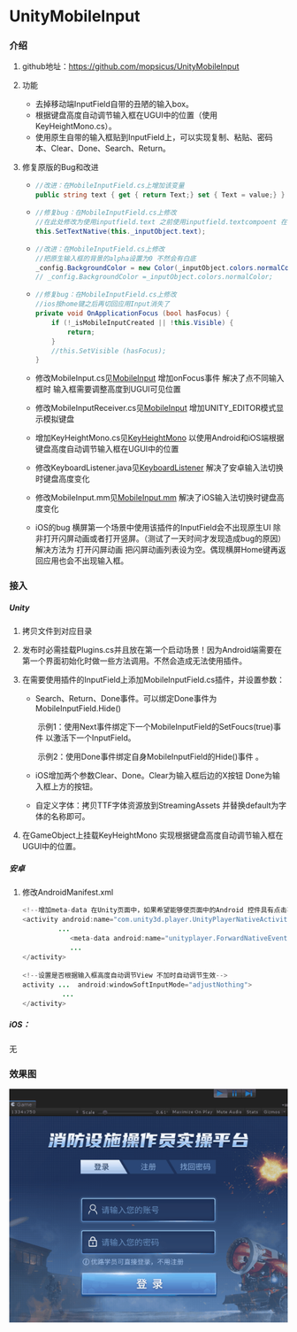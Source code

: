 # UnityMobileInput

### 介绍

1. github地址：https://github.com/mopsicus/UnityMobileInput

2. 功能
   - 去掉移动端InputField自带的丑陋的输入box。
   - 根据键盘高度自动调节输入框在UGUI中的位置（使用KeyHeightMono.cs）。
   - 使用原生自带的输入框贴到InputField上，可以实现复制、粘贴、密码本、Clear、Done、Search、Return。
   
3. 修复原版的Bug和改进

   + ```c#
     //改进：在MobileInputField.cs上增加该变量
     public string text { get { return Text;} set { Text = value;} }
     ```
     
   + ```c#
     //修复bug：在MobileInputField.cs上修改
     //在此处修改为使用inputfield.text 之前使用inputfield.textcompoent 在密码类型的inputfield上 会出现bug
     this.SetTextNative(this._inputObject.text);
     ```
     
   + ```c#
     //改进：在MobileInputField.cs上修改
     //把原生输入框的背景的alpha设置为0 不然会有白底
     _config.BackgroundColor = new Color(_inputObject.colors.normalColor.r, _inputObject.colors.normalColor.g, _inputObject.colors.normalColor.b, 0);
     // _config.BackgroundColor =_inputObject.colors.normalColor;
     ```
     
    + ```c#
      //修复bug：在MobileInputField.cs上修改 
      //ios按home键之后再切回应用Input消失了
      private void OnApplicationFocus (bool hasFocus) {
          if (!_isMobileInputCreated || !this.Visible) {
              return;
          }
          //this.SetVisible (hasFocus);
      }
      ```
      
   + 修改MobileInput.cs见[MobileInput](https://github.com/yoyohan1/Unity_MobileInput/blob/master/UnityMobileInput/Scripts/MobileInput.cs)  增加onFocus事件 解决了点不同输入框时 输入框需要调整高度到UGUI可见位置
   
   + 修改MobileInputReceiver.cs见[MobileInput](https://github.com/yoyohan1/Unity_MobileInput/blob/master/UnityMobileInput/Scripts/MobileInput.cs) 增加UNITY_EDITOR模式显示模拟键盘
   
   + 增加KeyHeightMono.cs见[KeyHeightMono](https://github.com/yoyohan1/Unity_MobileInput/blob/master/UnityMobileInput/Scripts/KeyHeightMono.cs) 以使用Android和iOS端根据键盘高度自动调节输入框在UGUI中的位置
   
   + 修改KeyboardListener.java见[KeyboardListener](https://github.com/yoyohan1/Unity_MobileInput/blob/master/AndroidJar_MobileInput/mobileinput/src/main/java/ru/mopsicus/mobileinput/KeyboardListener.java) 解决了安卓输入法切换时键盘高度变化
   
   + 修改MobileInput.mm见[MobileInput.mm](https://github.com/yoyohan1/Unity_MobileInput/blob/master/UnityMobileInput/Plugins/iOS/MobileInput.mm) 解决了iOS输入法切换时键盘高度变化
   
   + iOS的bug 横屏第一个场景中使用该插件的InputField会不出现原生UI 除非打开闪屏动画或者打开竖屏。（测试了一天时间才发现造成bug的原因）解决方法为 打开闪屏动画 把闪屏动画列表设为空。偶现横屏Home键再返回应用也会不出现输入框。
### 接入

##### Unity

1. 拷贝文件到对应目录

2. 发布时必需挂载Plugins.cs并且放在第一个启动场景！因为Android端需要在第一个界面初始化时做一些方法调用。不然会造成无法使用插件。

3. 在需要使用插件的InputField上添加MobileInputField.cs插件，并设置参数：

   + Search、Return、Done事件。可以绑定Done事件为MobileInputField.Hide()

     ​	示例1：使用Next事件绑定下一个MobileInputField的SetFoucs(true)事件 以激活下一个InputField。 

     ​	示例2：使用Done事件绑定自身MobileInputField的Hide()事件 。

   + iOS增加两个参数Clear、Done。Clear为输入框后边的X按钮 Done为输入框上方的按钮。

   + 自定义字体：拷贝TTF字体资源放到StreamingAssets  并替换default为字体的名称即可。

4. 在GameObject上挂载KeyHeightMono 实现根据键盘高度自动调节输入框在UGUI中的位置。

##### 安卓

1. 修改AndroidManifest.xml

   ```java
   <!--增加meta-data 在Unity页面中，如果希望能够使页面中的Android 控件具有点击事件，需要增加meta-data，值需设置为true-->
   <activity android:name="com.unity3d.player.UnityPlayerNativeActivity" android:label="@string/app_name"
       		...
               <meta-data android:name="unityplayer.ForwardNativeEventsToDalvik" android:value="true" />
               ...
   </activity>
                   
   <!--设置是否根据输入框高度自动调节View 不加时自动调节生效-->   
   activity ...  android:windowSoftInputMode="adjustNothing">
   			 ...
   </activity>           
   ```


##### iOS：

无

### 效果图

![image](https://github.com/yoyohan1/Unity_MobileInput/blob/master/UnityMobileInput/%E7%A7%BB%E5%8A%A8%E7%AB%AFInputField%E6%BC%94%E7%A4%BA.gif)

